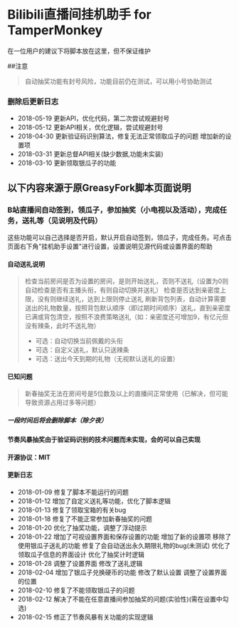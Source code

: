 # Bilibili直播间挂机助手 for TamperMonkey
在一位用户的建议下将脚本放在这里，但不保证维护

##注意
> 自动抽奖功能有封号风险，功能目前仍在测试，可以用小号协助测试

### 删除后更新日志
* 2018-05-19
更新API，优化代码，第二次尝试规避封号
* 2018-05-12
更新API相关，优化逻辑，尝试规避封号
* 2018-04-30
更新验证码识别算法，修复无法正常领取瓜子的问题
增加新的设置项
* 2018-03-31
更新总督API相关(缺少数据,功能未实装)
* 2018-03-10
更新领取银瓜子的功能

## 以下内容来源于原GreasyFork脚本页面说明

### B站直播间自动签到，领瓜子，参加抽奖（小电视以及活动），完成任务，送礼等（见说明及代码）
这些功能可以自己选择是否开启，默认开启自动签到，领瓜子，完成任务。可点击页面右下角"挂机助手设置"进行设置，设置说明见源代码或设置界面的帮助

#### 自动送礼说明
> 检查当前房间是否为设置的房间，是则开始送礼，否则不送礼（设置为0则自动检查是否有主播头衔，有则自动切换并送礼）
> 检查是否达到亲密度上限，没有则继续送礼，达到上限则停止送礼
> 刷新背包列表，自动计算需要送出的礼物数量，按照背包默认顺序（即过期时间顺序）送礼，直到亲密度已满或背包清空，按照不浪费策略送礼（如：亲密度还可增加9，有亿元但没有辣条，此时不送礼物）
> * 可选：自动切换当前佩戴的头衔
> * 可选：自定义送礼，默认只送辣条
> * 可选：送出今天到期的礼物（无视默认送礼的设置）

#### 已知问题
> 新春抽奖无法在房间号是5位数及以上的直播间正常使用（已解决，但可能导致资源占用过多等问题）

##### 一段时间后将会删除脚本（除夕夜）

#### 节奏风暴抽奖由于验证码识别的技术问题而未实现，会的可以自己实现

#### 开源协议：MIT

#### 更新日志
* 2018-01-09
修复了脚本不能运行的问题
* 2018-01-12
增加了自定义送礼等功能，优化了脚本逻辑
* 2018-01-13
修复了领取宝箱的有关bug
* 2018-01-18
修复了不能正常参加新春抽奖的问题
* 2018-01-20
优化了抽奖功能，调整了浮动提示
* 2018-01-22
增加了可视设置界面和保存设置的功能
增加了新的设置项
移除了使用银瓜子送礼的功能
修复了会自动送出永久期限礼物的bug(未测试)
优化了领取瓜子信息的界面设计
优化了抽奖计时逻辑
* 2018-01-28
调整了设置界面
修改了送礼逻辑
* 2018-02-04
增加了银瓜子兑换硬币的功能
修改了默认设置
调整了设置界面的位置
* 2018-02-10
修复了不能领取银瓜子的问题
* 2018-02-12
解决了不能在任意直播间参加抽奖的问题(实验性)(需在设置中勾选)
* 2018-02-15
修正了节奏风暴有关功能的实现逻辑